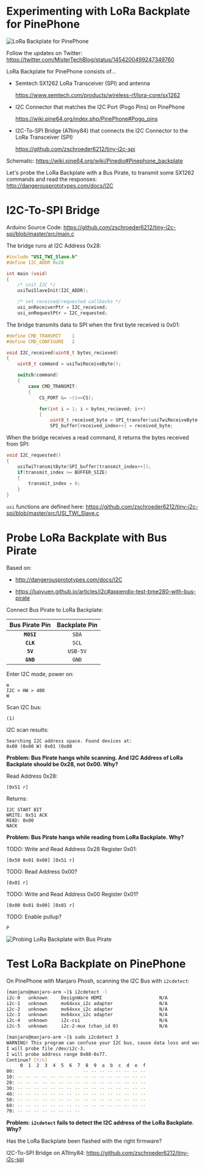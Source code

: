 # Experimenting with LoRa Backplate for PinePhone

![LoRa Backplate for PinePhone](https://lupyuen.github.io/images/pinephone-lora.jpg)

Follow the updates on Twitter: https://twitter.com/MisterTechBlog/status/1454200499247349760

LoRa Backplate for PinePhone consists of...

-   Semtech SX1262 LoRa Transceiver (SPI) and antenna

    https://www.semtech.com/products/wireless-rf/lora-core/sx1262

-   I2C Connector that matches the I2C Port (Pogo Pins) on PinePhone

    https://wiki.pine64.org/index.php/PinePhone#Pogo_pins

-   I2C-To-SPI Bridge (ATtiny84) that connects the I2C Connector to the LoRa Transceiver (SPI)

    https://github.com/zschroeder6212/tiny-i2c-spi

Schematic: https://wiki.pine64.org/wiki/Pinedio#Pinephone_backplate

Let's probe the LoRa Backplate with a Bus Pirate, to transmit some SX1262 commands and read the responses: http://dangerousprototypes.com/docs/I2C

# I2C-To-SPI Bridge

Arduino Source Code: https://github.com/zschroeder6212/tiny-i2c-spi/blob/master/src/main.c

The bridge runs at I2C Address 0x28:

```c
#include "USI_TWI_Slave.h"
#define I2C_ADDR 0x28

int main (void)
{   
    /* init I2C */
    usiTwiSlaveInit(I2C_ADDR);

    /* set received/requested callbacks */
    usi_onReceiverPtr = I2C_received;
    usi_onRequestPtr = I2C_requested;
```

The bridge transmits data to SPI when the first byte received is 0x01:

```c
#define CMD_TRANSMIT    1
#define CMD_CONFIGURE   2

void I2C_received(uint8_t bytes_recieved)
{
    uint8_t command = usiTwiReceiveByte();

    switch(command)
    {
        case CMD_TRANSMIT:
        {
            CS_PORT &= ~(1<<CS);

            for(int i = 1; i < bytes_recieved; i++)
            {
                uint8_t received_byte = SPI_transfer(usiTwiReceiveByte());
                SPI_buffer[received_index++] = received_byte;
```

When the bridge receives a read command, it returns the bytes received from SPI:

```c
void I2C_requested()
{
    usiTwiTransmitByte(SPI_buffer[transmit_index++]);
    if(transmit_index >= BUFFER_SIZE)
    {
        transmit_index = 0;
    }
}
```

`usi` functions are defined here: https://github.com/zschroeder6212/tiny-i2c-spi/blob/master/src/USI_TWI_Slave.c

# Probe LoRa Backplate with Bus Pirate

Based on:

-   http://dangerousprototypes.com/docs/I2C

-   https://lupyuen.github.io/articles/i2c#appendix-test-bme280-with-bus-pirate

Connect Bus Pirate to LoRa Backplate:

| Bus Pirate Pin | Backplate Pin
|:---:|:---:
| __`MOSI`__ | `SDA`
| __`CLK`__ | `SCL`
| __`5V`__ | `USB-5V`
| __`GND`__ | `GND`

Enter I2C mode, power on:

```text
m
I2C > HW > 400
W
```

Scan I2C bus:

```text
(1)
```

I2C scan results:

```text
Searching I2C address space. Found devices at:
0x00 (0x00 W) 0x01 (0x00
```

__Problem: Bus Pirate hangs while scanning. And I2C Address of LoRa Backplate should be 0x28, not 0x00. Why?__

Read Address 0x28:

```text
[0x51 r]
```

Returns:

```text
I2C START BIT
WRITE: 0x51 ACK 
READ: 0x00 
NACK
```

__Problem: Bus Pirate hangs while reading from LoRa Backplate. Why?__

TODO: Write and Read Address 0x28 Register 0x01:

```text
[0x50 0x01 0x00] [0x51 r]
```

TODO: Read Address 0x00?
```text
[0x01 r]
```

TODO: Write and Read Address 0x00 Register 0x01?

```text
[0x00 0x01 0x00] [0x01 r]
```

TODO: Enable pullup?

```text
P
```

![Probing LoRa Backplate with Bus Pirate](https://lupyuen.github.io/images/pinephone-probe.jpg)

# Test LoRa Backplate on PinePhone

On PinePhone with Manjaro Phosh, scanning the I2C Bus with `i2cdetect`:

```bash
[manjaro@manjaro-arm ~]$ i2cdetect -l
i2c-0	unknown   	DesignWare HDMI                 	N/A
i2c-1	unknown   	mv64xxx_i2c adapter             	N/A
i2c-2	unknown   	mv64xxx_i2c adapter             	N/A
i2c-3	unknown   	mv64xxx_i2c adapter             	N/A
i2c-4	unknown   	i2c-csi                         	N/A
i2c-5	unknown   	i2c-2-mux (chan_id 0)           	N/A

[manjaro@manjaro-arm ~]$ sudo i2cdetect 3
WARNING! This program can confuse your I2C bus, cause data loss and worse!
I will probe file /dev/i2c-3.
I will probe address range 0x08-0x77.
Continue? [Y/n]
     0  1  2  3  4  5  6  7  8  9  a  b  c  d  e  f
00:                         -- -- -- -- -- -- -- --
10: -- -- -- -- -- -- -- -- -- -- -- -- -- -- -- --
20: -- -- -- -- -- -- -- -- -- -- -- -- -- -- -- --
30: -- -- -- -- -- -- -- -- -- -- -- -- -- -- -- --
40: -- -- -- -- -- -- -- -- -- -- -- -- -- -- -- --
50: -- -- -- -- -- -- -- -- -- -- -- -- -- -- -- --
60: -- -- -- -- -- -- -- -- -- -- -- -- -- -- -- --
70: -- -- -- -- -- -- -- --
```

__Problem: `i2cdetect` fails to detect the I2C address of the LoRa Backplate. Why?__

Has the LoRa Backplate been flashed with the right firmware?

I2C-To-SPI Bridge on ATtiny84: https://github.com/zschroeder6212/tiny-i2c-spi
